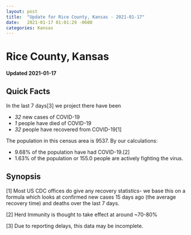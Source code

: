 ```yaml
---
layout: post
title:  "Update for Rice County, Kansas - 2021-01-17"
date:   2021-01-17 01:01:29 -0600
categories: Kansas
---
```


# Rice County, Kansas
#### Updated 2021-01-17

## Quick Facts

In the last 7 days[3] we project there have been
- *32* new cases of COVID-19
- *1* people have died of COVID-19
- *32* people have recovered from COVID-19[1]

The population in this census area is 9537. By our calculations:
- 9.68% of the population have had COVID-19.[2]
- 1.63% of the population or 155.0 people are actively fighting the virus.

## Synopsis




[1] Most US CDC offices do give any recovery statistics- we base this on a formula which looks at confirmed new cases
15 days ago (the average recovery time) and deaths over the last 7 days.

[2] Herd Immunity is thought to take effect at around ~70-80%

[3] Due to reporting delays, this data may be incomplete.
 
    
